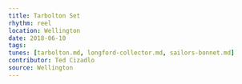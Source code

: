 ```yaml
---
title: Tarbolton Set
rhythm: reel
location: Wellington
date: 2018-06-10
tags:
tunes: [tarbolton.md, longford-collector.md, sailors-bonnet.md]
contributor: Ted Cizadlo
source: Wellington
---
```

